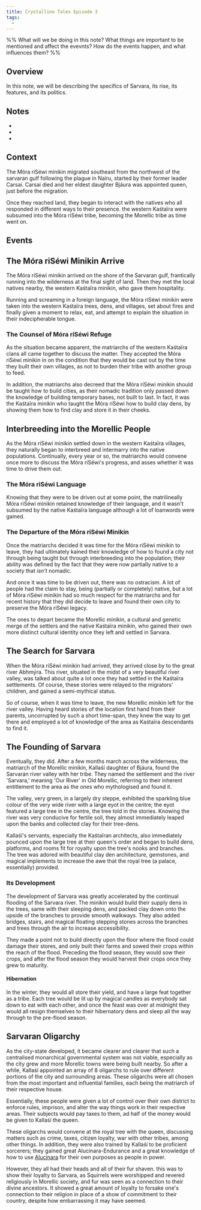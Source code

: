 ```yaml
---
title: Crystalline Tales Episode 3
tags:
  - 
---
```

%%
What will we be doing in this note?
What things are important to be mentioned and affect the evevnts?
How do the events happen, and what influences them?
%%

## Overview
In this note, we will be describing the specifics of Sarvara, its rise, its features, and its politics. 

## Notes
- 
- 
- 

## Context
The Móra riSéwi minikin migrated southeast from the northwest of the sarvaran gulf following the plague in Naíru, started by their former leader Carsai. Carsai died and her eldest daughter Bjáura was appointed queen, just before the migration.

Once they reached land, they began to interact with the natives who all responded in different ways to their presence. the western Kaśtaïra were subsumed into the Móra riSéwi tribe, becoming the Morellic tribe as time went on. 
## Events
## The Móra riSéwi Minikin Arrive
The Móra riSéwi minikin arrived on the shore of the Sarvaran gulf, frantically running into the wilderness at the final sight of land. Then they met the local natives nearby, the western Kaśtaïra minikin, who gave them hospitality.

Running and screaming in a foreign language, the Móra riSéwi minikin were taken into the western Kaśtaïra trees, dens, and villages, set about fires and finally given a moment to relax, eat, and attempt to explain the situation in their indecipherable tongue.

### The Counsel of Móra riSéwi Refuge
As the situation became apparent, the matriarchs of the western Kaśtaïra clans all came together to discuss the matter. They accepted the Móra riSéwi minikin in on the condition that they would be cast out by the time they built their own villages, as not to burden their tribe with another group to feed.

In addition, the matriarchs also decreed that the Móra riSéwi minikin should be taught how to build cities, as their nomadic tradition only passed down the knowledge of building temporary bases, not built to last. In fact, it was the Kaśtaïra minikin who taught the Móra riSéwi how to build clay dens, by showing them how to find clay and store it in their cheeks.
## Interbreeding into the Morellic People
As the Móra riSéwi minikin settled down in the western Kaśtaïra villages, they naturally began to interbreed and intermarry into the native populations. Continually, every year or so, the matriarchs would convene once more to discuss the Móra riSéwi's progress, and asses whether it was time to drive them out.
### The Móra riSéwi Language
Knowing that they were to be driven out at some point, the matrilineally Móra riSéwi minikin retained knowledge of their language, and it wasn't subsumed by the native Kaśtaïra language although a lot of loanwords were gained.

### The Departure of the Móra riSéwi Minikin
Once the matriarchs decided it was time for the Móra riSéwi minikin to leave, they had ultimately kained their knowledge of how to found a city not through being taught but through interbreeding into the population; their ability was defined by the fact that they were now partially native to a society that *isn't* nomadic.

And once it was time to be driven out, there was no ostracism. A lot of people had the claim to stay, being (partially or completely) native, but a lot of Móra riSéwi minikin had so much respect for the matriarchs and for recent history that they did decide to leave and found their own city to preserve the Móra riSéwi legacy.

The ones to depart became the Morellic minikin, a cultural and genetic merge of the settlers and the native Kaśtaïra minikin, who gained their own more distinct cultural identity once they left and settled in Sarvara.

## The Search for Sarvara
When the Móra riSéwi minikin had arrived, they arrived close by to the great river Abhmýra. This river, situated in the midst of a very beautiful river valley, was talked about quite a lot once they had settled in the Kaśtaïra settlements. Of course, these stories were relayed to the migrators' children, and gained a semi-mythical status.

So of course, when it was time to leave, the new Morellic minikin left for the river valley. Having heard stories of the location first hand from their parents, uncorrupted by such a short time-span, they knew the way to get there and employed a lot of knowledge of the area as Kaśtaïra descendants to find it.

## The Founding of Sarvara
Eventually, they did. After a few months march across the wilderness, the matriarch of the Morellic minikin, Kallaśí daughter of Bjáura, found the Sarvaran river valley with her tribe. They named the settlement and the river 'Sarvara,' meaning 'Our River' in Old Morellic, referring to their inherent entitlement to the area as the ones who mythologised and found it.

The valley, very green, in a largely dry steppe, exhibited the sparkling blue colour of the very wide river with a large eyot in the centre; the eyot featured a large tree in the centre, the tree told in the stories. Knowing the river was very conducive for fertile soil, they almost immediately leaped upon the banks and collected clay for their tree-dens.

Kallaśí's servants, especially the Kaśtaïran architects, also immediately pounced upon the large tree at their queen's order and began to build dens, platforms, and rooms fit for royalty upon the tree's nooks and branches. The tree was adored with beautiful clay den architecture, gemstones, and magical implements to increase the awe that the royal tree (a palace, essentially) provided.
### Its Development
The development of Sarvara was greatly accelerated by the continual flooding of the Sarvara river. The minikin would build their supply dens in the trees, same with their sleeping dens, and packed clay down onto the upside of the branches to provide smooth walkways. They also added bridges, stairs, and magical floating stepping stones across the branches and trees through the air to increase accessibility.

They made a point not to build directly upon the floor where the flood could damage their stores, and only built their farms and sowed their crops within the reach of the flood. Preceding the flood season, they would sow their crops, and after the flood season they would harvest their crops once they grew to maturity.

#### Hibernation
In the winter, they would all store their yield, and have a large feat together as a tribe. Each tree would be lit up by magical candles as everybody sat down to eat with each other, and once the feast was over at midnight they would all resign themselves to their hibernatory dens and sleep all the way through to the pre-flood season.

## Sarvaran Oligarchy
As the city-state developed, it became clearer and clearer that such a centralised monarchical governmental system was not viable, especially as the city grew and more Morellic towns were being built nearby. So after a while, Kallaśí appointed an array of 8 oligarchs to rule over different portions of the city and surrounding areas. These oligarchs were all chosen from the most important and influential families, each being the matriarch of their respective house.

Essentially, these people were given a lot of control over their own district to enforce rules, imprison, and alter the way things work in their respective areas. Their subjects would pay taxes to them, ad half of the money would be given to Kallaśí the queen.

These oligarchs would convene at the royal tree with the queen, discussing matters such as crime, taxes, citizen loyalty, war with other tribes, among other things. In addition, they were also trained by Kallaśí to be proficient sorcerers; they gained great Alucinara-Endurance and a great knowledge of how to use [Alucinara](deities/alucinara.md) for their own purposes as people in power.

However, they all had their heads and all of their fur shaven. this was to show their loyalty to Sarvara, as Squirrels were worshipped and revered religiously in Morellic society, and fur was seen as a connection to their divine ancestors. It showed a great amount of loyalty to forsake one's connection to their religion in place of a show of commitment to their country, despite how embarrassing it may have seemed.
